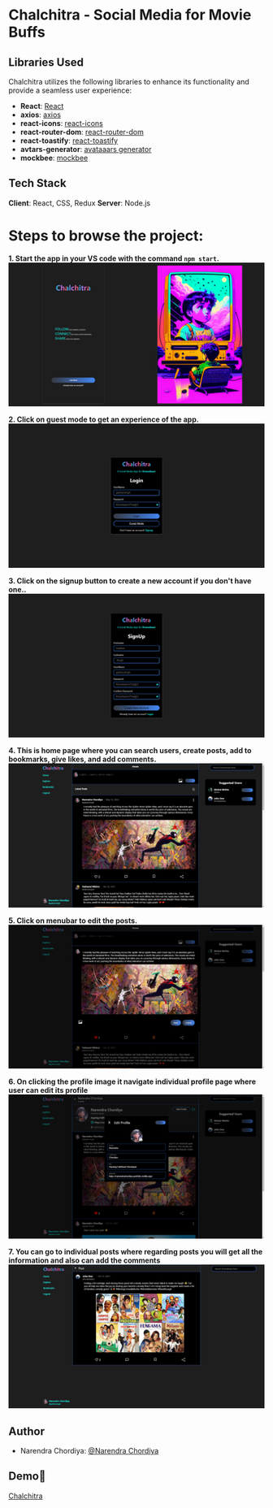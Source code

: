 # Chalchitra - Social Media for Movie Buffs
## Libraries Used

Chalchitra utilizes the following libraries to enhance its functionality and provide a seamless user experience:

- **React**: [React](https://reactjs.org/)
- **axios**: [axios](https://github.com/axios/axios)
- **react-icons**: [react-icons](https://react-icons.github.io/react-icons/)
- **react-router-dom**: [react-router-dom](https://reactrouter.com/web/guides/quick-start)
- **react-toastify**: [react-toastify](https://www.npmjs.com/package/react-toastify)
- **avtars-generator**: [avataaars generator](https://getavataaars.com/)
- **mockbee**: [mockbee](https://mockbee.netlify.app/)

## Tech Stack

**Client**: React, CSS, Redux
**Server**:  Node.js

# Steps to browse the project:
**1. Start the app in your VS code with the command `npm start`.**
![Example Image](src/images/Screenshot%20%28389%29.png)

**2. Click on guest mode to get an experience of the app.**
![Example Image](src/images/Screenshot%20%28390%29.png)

**3. Click on the signup button to create a new account if you don't have one..**
![Example Image](src/images/Screenshot%20%28391%29.png)

**4. This is home page where you can search users, create posts, add to bookmarks, give likes, and add comments.**
 ![Example Image 392](src/images/Screenshot%20%28392%29.png)

**5. Click on menubar to edit the posts.**
 ![Example Image 396](src/images/Screenshot%20%28396%29.png)

 
**6. On clicking the profile image it navigate individual profile page where user can edit its profile**
 ![Example Image 400](src/images/Screenshot%20%28400%29.png)


 **7. You can go to individual posts where regarding posts you will get all the information and also can add the comments**
 ![Example Image 401](src/images/Screenshot%20%28401%29.png)

## Author

- Narendra Chordiya: [@Narendra Chordiya](https://github.com/Narendra-94)

## Demo🎥
[Chalchitra](https://chalchitra-social-media-app.netlify.app/landing-page)

 
